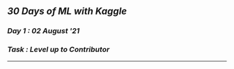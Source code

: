 ## _30 Days of ML with Kaggle_ 
### _Day 1 : 02 August '21_
### _Task : Level up to Contributor_
---
